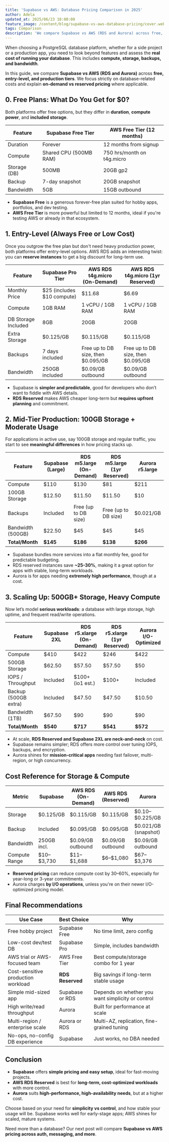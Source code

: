 ```yaml
---
title: 'Supabase vs AWS: Database Pricing Comparison in 2025'
author: Adela
updated_at: 2025/06/23 18:00:00
feature_image: /content/blog/supabase-vs-aws-database-pricing/cover.webp
tags: Comparison
description: 'We compare Supabase vs AWS (RDS and Aurora) across free, entry-level, and production tiers'
---
```


When choosing a PostgreSQL database platform, whether for a side project or a production app, you need to look beyond features and assess the **real cost of running your database**. This includes **compute, storage, backups, and bandwidth**.

In this guide, we compare **Supabase vs AWS (RDS and Aurora)** across **free, entry-level, and production tiers**. We focus strictly on database-related costs and explain **on-demand vs reserved pricing** where applicable.

## 0. Free Plans: What Do You Get for \$0?

Both platforms offer free options, but they differ in **duration**, **compute power**, and **included storage**.

| Feature      | Supabase Free Tier     | AWS Free Tier (12 months)  |
| ------------ | ---------------------- | -------------------------- |
| Duration     | Forever                | 12 months from signup      |
| Compute      | Shared CPU (500MB RAM) | 750 hrs/month on t4g.micro |
| Storage (DB) | 500MB                  | 20GB gp2                   |
| Backup       | 7-day snapshot         | 20GB snapshot              |
| Bandwidth    | 5GB                    | 15GB outbound              |

- **Supabase Free** is a generous forever-free plan suited for hobby apps, portfolios, and dev testing.
- **AWS Free Tier** is more powerful but limited to 12 months, ideal if you're testing AWS or already in that ecosystem.

## 1. Entry-Level (Always Free or Low Cost)

Once you outgrow the free plan but don't need heavy production power, both platforms offer entry-level options. AWS RDS adds an interesting twist: you can **reserve instances** to get a big discount for long-term use.

| Feature             | Supabase Pro Tier            | AWS RDS t4g.micro (On-Demand)       | AWS RDS t4g.micro (1yr Reserved) |
| ------------------- | ---------------------------- | ----------------------------------- | -------------------------------- |
| Monthly Price       | \$25 (includes \$10 compute) | \$11.68                             | \$6.69                           |
| Compute             | 1GB RAM                      | 1 vCPU / 1GB RAM                    | 1 vCPU / 1GB RAM                             |
| DB Storage Included | 8GB                          | 20GB                                | 20GB                             |
| Extra Storage       | \$0.125/GB                   | \$0.115/GB                          | \$0.115/GB                       |
| Backups             | 7 days included              | Free up to DB size, then \$0.095/GB | Free up to DB size, then \$0.095/GB                             |
| Bandwidth           | 250GB included               | \$0.09/GB outbound                  | \$0.09/GB outbound               |

- Supabase is **simpler and predictable**, good for developers who don’t want to fiddle with AWS details.
- **RDS Reserved** makes AWS cheaper long-term but **requires upfront planning** and commitment.

## 2. Mid-Tier Production: 100GB Storage + Moderate Usage

For applications in active use, say 100GB storage and regular traffic, you start to see **meaningful differences** in how pricing stacks up.

| Feature           | Supabase (Large) | RDS m5.large (On-Demand) | RDS m5.large (1yr Reserved) | Aurora r5.large |
| ----------------- | ---------------- | ------------------------ | --------------------------- | --------------- |
| Compute           | \$110            | \$130                    | \$81                        | \$211           |
| 100GB Storage     | \$12.50          | \$11.50                  | \$11.50                     | \$10            |
| Backups           | Included         | Free (up to DB size)     | Free (up to DB size)                        | \$0.021/GB      |
| Bandwidth (500GB) | \$22.50          | \$45                     | \$45                        | \$45            |
| **Total/Month**   | **\$145**        | **\$186**                | **\$138**                   | **\$266**       |

- Supabase bundles more services into a flat monthly fee, good for predictable budgeting.
- RDS reserved instances save **\~25-30%**, making it a great option for apps with stable, long-term workloads.
- Aurora is for apps needing **extremely high performance**, though at a cost.

## 3. Scaling Up: 500GB+ Storage, Heavy Compute

Now let’s model **serious workloads**: a database with large storage, high uptime, and frequent read/write operations.

| Feature              | Supabase 2XL | RDS r5.xlarge (On-Demand) | RDS r5.xlarge (1yr Reserved) | Aurora I/O-Optimized |
| -------------------- | ------------ | ------------------------- | ---------------------------- | -------------------- |
| Compute              | \$410        | \$422                     | \$246                        | \$422                |
| 500GB Storage        | \$62.50      | \$57.50                   | \$57.50                      | \$50                 |
| IOPS / Throughput    | Included     | \$100+ (io1 est.)         | \$100+                       | Included             |
| Backup (500GB extra) | Included     | \$47.50                   | \$47.50                      | \$10.50              |
| Bandwidth (1TB)      | \$67.50      | \$90                      | \$90                         | \$90                 |
| **Total/Month**      | **\$540**    | **\$717**                 | **\$541**                    | **\$572**            |

- At scale, **RDS Reserved and Supabase 2XL are neck-and-neck** on cost.
- Supabase remains simpler; RDS offers more control over tuning IOPS, backups, and encryption.
- Aurora shines for **mission-critical apps** needing fast failover, multi-region, or high concurrency.

## Cost Reference for Storage & Compute

| Metric        | Supabase     | AWS RDS (On-Demand) | AWS RDS (Reserved) | Aurora                |
| ------------- | ------------ | ------------------- | ------------------ | --------------------- |
| Storage       | \$0.125/GB   | \$0.115/GB          |  \$0.115/GB               | \$0.10–\$0.225/GB     |
| Backup        | Included     | \$0.095/GB          | \$0.095/GB              | \$0.021/GB (snapshot) |
| Bandwidth     | 250GB incl.  | \$0.09/GB outbound  | \$0.09/GB outbound             | \$0.09/GB outbound                |
| Compute Range | \$10–\$3,730 | \$11–\$1,688        | \$6–\$1,080        | \$67–\$3,376          |

- **Reserved pricing** can reduce compute cost by 30–60%, especially for year-long or 3-year commitments.
- Aurora charges **by I/O operations**, unless you're on their newer I/O-optimized pricing model.

## Final Recommendations

| Use Case                           | Best Choice      | Why                                               |
| ---------------------------------- | ---------------- | ------------------------------------------------- |
| Free hobby project                 | Supabase Free    | No time limit, zero config                        |
| Low-cost dev/test DB               | Supabase Pro     | Simple, includes bandwidth                        |
| AWS trial or AWS-focused team      | AWS Free Tier    | Best compute/storage combo for 1 year             |
| Cost-sensitive production workload | **RDS Reserved** | Big savings if long-term stable usage             |
| Simple mid-sized app               | Supabase or RDS  | Depends on whether you want simplicity or control |
| High write/read throughput         | Aurora           | Built for performance at scale                    |
| Multi-region / enterprise scale    | Aurora or RDS    | Multi-AZ, replication, fine-grained tuning        |
| No-ops, no-config DB experience    | Supabase         | Just works, no DBA needed                          |

## Conclusion

- **Supabase** offers **simple pricing and easy setup**, ideal for fast-moving projects.
- **AWS RDS Reserved** is best for **long-term, cost-optimized workloads** with more control.
- **Aurora** suits **high-performance, high-availability needs**, but at a higher cost.

Choose based on your need for **simplicity vs control**, and how stable your usage will be. Supabase works well for early-stage apps; AWS shines for scaled, mature systems.

Need more than a database? Our next post will compare **Supabase vs AWS pricing across auth, messaging, and more**.
